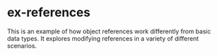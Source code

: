 # ex-references
This is an example of how object references work differently from basic data types. It explores modifying references in a variety of different scenarios.

